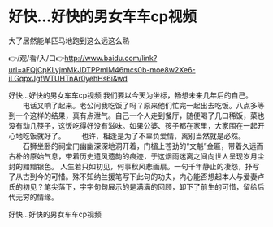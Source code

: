 # 好快…好快的男女车车cp视频
大了居然能单匹马地跑到这么远这么熟

👉/观/看/入/口👉http://www.baidu.com/link?url=aFQjCpKLyjmMkJDTPPmIM46mcs0b-moe8w2Xe6-iLGqpxJgfWTUHTnAr0yehHs6i&wd

好快…好快的男女车车cp视频	我们要以今天为坐标，畅想未来几年后的自己。
　　电话又响了起来。老公问我吃饭了吗？原来他们忙完一起出去吃饭。八点多等到一个这样的结果，真有点泄气。自己一个人走到餐厅，随便喝了几口稀饭，菜也没有动几筷子，这饭吃得好没有滋味。如果公婆、孩子都在家里，大家围在一起开心地吃饭就好了。
　　也许，相逢是为了不辜负爱情，离别当然就是必然。
　　石狮坐卧的祠堂门幽幽深深地洞开着，门楣上苍劲的“文魁”金匾，带着久远而古朴的原始气息，带着历史遗风遗韵的痕迹，于这烟雨迷离之间向世人呈现岁月尘封的黯黯银色。
人生若只如初见，何事秋风悲画扇。一句千年静止的凄怨，抒写了从古到今的可惜。殊不知纳兰援笔写下此句的功夫，内心能否想起本人与爱妻卢氏的初见？笔尖落下，字字句句展示的是满满的回顾，卸下了前生的可惜，留给后代无穷的情缘。

好快…好快的男女车车cp视频
